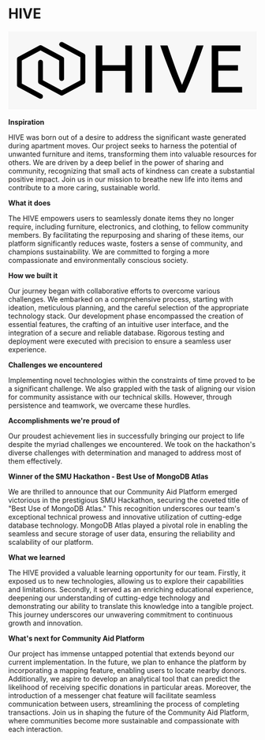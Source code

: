 # HIVE

![HIVE](data/HIVE.jpg)

**Inspiration**

HIVE was born out of a desire to address the significant waste generated during apartment moves. Our project seeks to harness the potential of unwanted furniture and items, transforming them into valuable resources for others. We are driven by a deep belief in the power of sharing and community, recognizing that small acts of kindness can create a substantial positive impact. Join us in our mission to breathe new life into items and contribute to a more caring, sustainable world.

**What it does**

The HIVE empowers users to seamlessly donate items they no longer require, including furniture, electronics, and clothing, to fellow community members. By facilitating the repurposing and sharing of these items, our platform significantly reduces waste, fosters a sense of community, and champions sustainability. We are committed to forging a more compassionate and environmentally conscious society.

**How we built it**

Our journey began with collaborative efforts to overcome various challenges. We embarked on a comprehensive process, starting with ideation, meticulous planning, and the careful selection of the appropriate technology stack. Our development phase encompassed the creation of essential features, the crafting of an intuitive user interface, and the integration of a secure and reliable database. Rigorous testing and deployment were executed with precision to ensure a seamless user experience.

**Challenges we encountered**

Implementing novel technologies within the constraints of time proved to be a significant challenge. We also grappled with the task of aligning our vision for community assistance with our technical skills. However, through persistence and teamwork, we overcame these hurdles.

**Accomplishments we're proud of**

Our proudest achievement lies in successfully bringing our project to life despite the myriad challenges we encountered. We took on the hackathon's diverse challenges with determination and managed to address most of them effectively.

**Winner of the SMU Hackathon - Best Use of MongoDB Atlas**

We are thrilled to announce that our Community Aid Platform emerged victorious in the prestigious SMU Hackathon, securing the coveted title of "Best Use of MongoDB Atlas." This recognition underscores our team's exceptional technical prowess and innovative utilization of cutting-edge database technology. MongoDB Atlas played a pivotal role in enabling the seamless and secure storage of user data, ensuring the reliability and scalability of our platform.

**What we learned**

The HIVE provided a valuable learning opportunity for our team. Firstly, it exposed us to new technologies, allowing us to explore their capabilities and limitations. Secondly, it served as an enriching educational experience, deepening our understanding of cutting-edge technology and demonstrating our ability to translate this knowledge into a tangible project. This journey underscores our unwavering commitment to continuous growth and innovation.

**What's next for Community Aid Platform**

Our project has immense untapped potential that extends beyond our current implementation. In the future, we plan to enhance the platform by incorporating a mapping feature, enabling users to locate nearby donors. Additionally, we aspire to develop an analytical tool that can predict the likelihood of receiving specific donations in particular areas. Moreover, the introduction of a messenger chat feature will facilitate seamless communication between users, streamlining the process of completing transactions. Join us in shaping the future of the Community Aid Platform, where communities become more sustainable and compassionate with each interaction.
